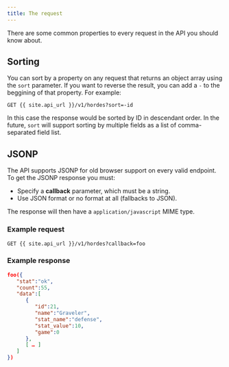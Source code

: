 ```yaml
---
title: The request
---
```


There are some common properties to every request in the API you should know about.

## Sorting

You can sort by a property on any request that returns an object array using the `sort` parameter. 
If you want to reverse the result, you can add a `-` to the beggining of that property. For example: 

```
GET {{ site.api_url }}/v1/hordes?sort=-id
```

In this case the response would be sorted by ID in descendant order. In the future, `sort` will support sorting by multiple fields as a list of comma-separated field list.

## JSONP

The API supports JSONP for old browser support on every valid endpoint. To get the JSONP response you must:

* Specify a **callback** parameter, which must be a string.
* Use JSON format or no format at all (fallbacks to JSON).

The response will then have a `application/javascript` MIME type.

### Example request

`GET {{ site.api_url }}/v1/hordes?callback=foo`

### Example response

```json
foo({  
   "stat":"ok",
   "count":55,
   "data":[  
      {  
         "id":21,
         "name":"Graveler",
         "stat_name":"defense",
         "stat_value":10,
         "game":0
      },
      [ … ]
   ]
})
```
